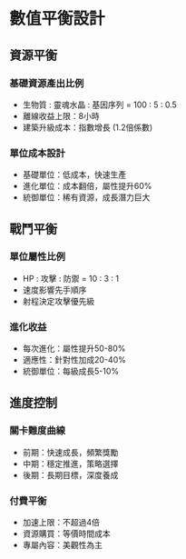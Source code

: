 # 數值平衡設計

## 資源平衡

### 基礎資源產出比例
- 生物質 : 靈魂水晶 : 基因序列 = 100 : 5 : 0.5
- 離線收益上限：8小時
- 建築升級成本：指數增長 (1.2倍係數)

### 單位成本設計
- 基礎單位：低成本，快速生產
- 進化單位：成本翻倍，屬性提升60%
- 統御單位：稀有資源，成長潛力巨大

## 戰鬥平衡

### 單位屬性比例
- HP : 攻擊 : 防禦 = 10 : 3 : 1
- 速度影響先手順序
- 射程決定攻擊優先級

### 進化收益
- 每次進化：屬性提升50-80%
- 適應性：針對性加成20-40%
- 統御單位：每級成長5-10%

## 進度控制

### 關卡難度曲線
- 前期：快速成長，頻繁獎勵
- 中期：穩定推進，策略選擇
- 後期：長期目標，深度養成

### 付費平衡
- 加速上限：不超過4倍
- 資源購買：等價時間成本
- 專屬內容：美觀性為主